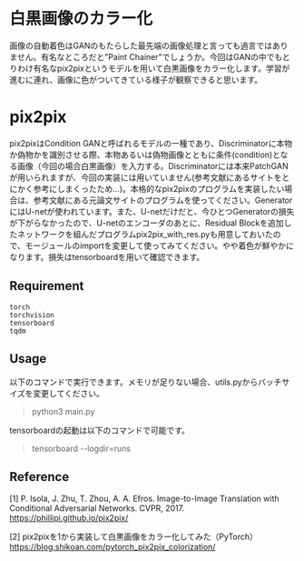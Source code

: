 # 白黒画像のカラー化
画像の自動着色はGANのもたらした最先端の画像処理と言っても過言ではありません。有名なところだと"Paint Chainer"でしょうか。今回はGANの中でもとりわけ有名なpix2pixというモデルを用いて白黒画像をカラー化します。学習が進むに連れ、画像に色がついてきている様子が観察できると思います。

# pix2pix
pix2pixはCondition GANと呼ばれるモデルの一種であり、Discriminatorに本物か偽物かを識別させる際、本物あるいは偽物画像とともに条件(condition)となる画像（今回の場合白黒画像）を入力する。Discriminatorには本来PatchGANが用いられますが、今回の実装には用いていません(参考文献にあるサイトをとにかく参考にしまくったため…)。本格的なpix2pixのプログラムを実装したい場合は、参考文献にある元論文サイトのプログラムを使ってください。GeneratorにはU-netが使われています。また、U-netだけだと、今ひとつGeneratorの損失が下がらなかったので、U-netのエンコーダのあとに、Residual Blockを追加したネットワークを組んだプログラムpix2pix_with_res.pyも用意しておいたので、モージュールのimportを変更して使ってみてください。やや着色が鮮やかになります。損失はtensorboardを用いて確認できます。

## Requirement
```
torch
torchvision
tensorboard
tqdm
```

## Usage
以下のコマンドで実行できます。メモリが足りない場合、utils.pyからバッチサイズを変更してください。 
>python3 main.py

tensorboardの起動は以下のコマンドで可能です。
>tensorboard --logdir=runs

## Reference
[1] P. Isola, J. Zhu, T. Zhou, A. A. Efros. Image-to-Image Translation with Conditional Adversarial Networks. CVPR, 2017.  
https://phillipi.github.io/pix2pix/

[2] pix2pixを1から実装して白黒画像をカラー化してみた（PyTorch）  
https://blog.shikoan.com/pytorch_pix2pix_colorization/